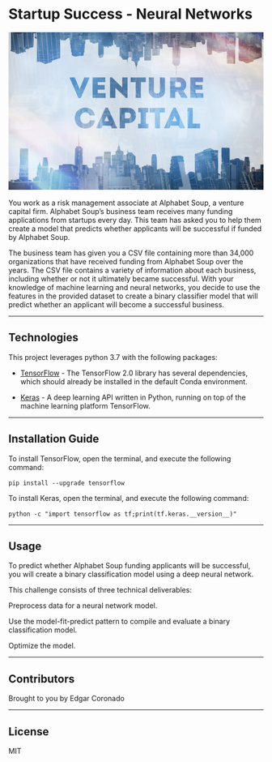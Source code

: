 # Startup Success - Neural Networks

![](Images/vc.png)

You work as a risk management associate at Alphabet Soup, a venture capital firm. Alphabet Soup’s business team receives many funding applications from startups every day. This team has asked you to help them create a model that predicts whether applicants will be successful if funded by Alphabet Soup.

The business team has given you a CSV file containing more than 34,000 organizations that have received funding from Alphabet Soup over the years. The CSV file contains a variety of information about each business, including whether or not it ultimately became successful. With your knowledge of machine learning and neural networks, you decide to use the features in the provided dataset to create a binary classifier model that will predict whether an applicant will become a successful business.


---

## Technologies

This project leverages python 3.7 with the following packages:

* [TensorFlow](https://www.tensorflow.org/) - The TensorFlow 2.0 library has several dependencies, which should already be installed in the default Conda environment.

* [Keras](https://keras.io/about/) - A deep learning API written in Python, running on top of the machine learning platform TensorFlow.

---

## Installation Guide

    
To install TensorFlow, open the terminal, and execute the following command:


    pip install --upgrade tensorflow

To install Keras, open the terminal, and execute the following command:


    python -c "import tensorflow as tf;print(tf.keras.__version__)"

---

## Usage

To predict whether Alphabet Soup funding applicants will be successful, you will create a binary classification model using a deep neural network.

This challenge consists of three technical deliverables:

Preprocess data for a neural network model.

Use the model-fit-predict pattern to compile and evaluate a binary classification model.

Optimize the model.



---

## Contributors

Brought to you by Edgar Coronado

---

## License

MIT